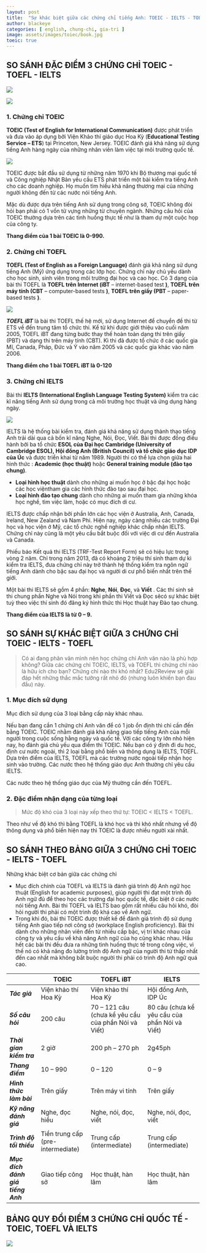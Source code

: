 ```yaml
---
layout: post
title:  "Sự khác biệt giữa các chứng chỉ tiếng Anh: TOEIC - IELTS - TOEFL"
author: blackeye
categories: [ english, chung-chi, gia-tri ]
image: assets/images/toiec/book.jpg
toeic: true
---
```

## SO SÁNH ĐẶC ĐIỂM 3 CHỨNG CHỈ TOEIC - TOEFL - IELTS
![]({{site.baseurl}}/assets/images/toeic/so_sanh_3_chung_chi.png)

![]({{site.baseurl}}/assets/images/toeic/so-sanh-3-chung-chi-01.jfif)

### 1. Chứng chỉ TOEIC

**TOEIC (Test of English for International Communication)** được phát triển và đưa vào áp dụng bởi Viện Khảo thí giáo dục Hoa Kỳ (**Educational Testing Service – ETS**) tại Princeton, New Jersey. TOEIC đánh giá khả năng sử dụng tiếng Anh hàng ngày của những nhân viên làm việc tại môi trường quốc tế.

![]({{site.baseurl}}/assets/images/toeic/so-sanh-3-chung-chi-02.jfif)

TOEIC được bắt đầu sử dụng từ những năm 1970 khi Bộ thương mại quốc tế và Công nghiệp Nhật Bản yêu cầu ETS phát triển một bài kiểm tra tiếng Anh cho các doanh nghiệp. Họ muốn tìm hiểu khả năng thương mại của những người không đến từ các nước nói tiếng Anh.

Mặc dù được dựa trên tiếng Anh sử dụng trong công sở, TOEIC không đòi hỏi bạn phải có 1 vốn từ vựng những từ chuyên ngành. Những câu hỏi của TOEIC thường dựa trên các tình huống thực tế như là tham dự một cuộc họp của công ty.

**Thang điểm của 1 bài TOEIC là 0-990.**

### 2. Chứng chỉ TOEFL

**TOEFL (Test of English as a Foreign Language)** đánh giá khả năng sử dụng tiếng Anh (Mỹ) ứng dụng trong các lớp học. Chứng chỉ này chủ yếu dành cho học sinh, sinh viên trong môi trường đại học và cao học. Có 3 dạng của bài thi TOEFL là **TOEFL trên Internet (iBT** – internet-based test **)**, **TOEFL trên máy tính (CBT** – computer-based tests **)**, **TOEFL trên giấy (PBT** – paper-based tests **)**.

![]({{site.baseurl}}/assets/images/toeic/so-sanh-3-chung-chi-03.jfif)

_**TOEFL iBT**_ là bài thi TOEFL thế hệ mới, sử dụng Internet để chuyển đề thi từ ETS về đến trung tâm tổ chức thi. Kể từ khi được giới thiệu vào cuối năm 2005, TOEFL iBT đang từng bước thay thế hoàn toàn dạng thi trên giấy (PBT) và dạng thi trên máy tính (CBT). Kì thi đã được tổ chức ở các quốc gia Mĩ, Canada, Pháp, Đức và Ý vào năm 2005 và các quốc gia khác vào năm 2006.

**Thang điểm cho 1 bài TOEFL iBT là 0-120**

### 3. Chứng chỉ IELTS

Bài thi **IELTS (International English Language Testing System)** kiểm tra các kĩ năng tiếng Anh sử dụng trong cả môi trường học thuật và ứng dụng hàng ngày.

![]({{site.baseurl}}/assets/images/toeic/so-sanh-3-chung-chi-04.jfif)

IELTS là hệ thống bài kiểm tra, đánh giá khả năng sử dụng thành thạo tiếng Anh trải dài qua cả bốn kĩ năng Nghe, Nói, Đọc, Viết. Bài thi được đồng điều hành bởi ba tổ chức **ESOL của Đại học Cambridge (University of Cambridge ESOL), Hội đồng Anh (British Council) và tổ chức giáo dục IDP của Úc** và được triển khai từ năm 1989. Người thi có thể lựa chọn giữa hai hình thức : **Academic (học thuật)** hoặc **General training module (đào tạo chung)**.

+ **Loại hình học thuật** dành cho những ai muốn học ở bậc đại học hoặc các học việntham gia các hình thức đào tạo sau đại học. 
+ **Loại hình đào tạo chung** dành cho những ai muốn tham gia những khóa học nghề, tìm việc làm, hoặc có mục đích di cư.

IELTS được chấp nhận bởi phần lớn các học viện ở Australia, Anh, Canada, Ireland, New Zealand và Nam Phi. Hiện nay, ngày càng nhiều các trường Đại học và học viện ở Mỹ, các tổ chức nghề nghiệp khác chấp nhận IELTS. Chứng chỉ này cũng là một yêu cầu bắt buộc đối với việc di cư đến Australia và Canada.

Phiếu báo Kết quả thi IELTS (TRF-Test Report Form) sẽ có hiệu lực trong vòng 2 năm. Chỉ trong năm 2013, đã có khoảng 2 triệu thí sinh tham dự kì kiểm tra IELTS, đưa chứng chỉ này trở thành hệ thống kiểm tra ngôn ngữ tiếng Anh dành cho bậc sau đại học và người di cư phổ biến nhất trên thế giới.

Một bài thi IELTS sẽ gồm 4 phần: **Nghe**, **Nói**, **Đọc**, và **Viết** . Các thí sinh sẽ thi chung phần Nghe và Nói trong khi phần thi Viết và Đọc sẽcó sự khác biệt tuỳ theo việc thí sinh đó đăng ký hình thức thi Học thuật hay Đào tạo chung.

**Thang điểm của IELTS là từ 0 – 9.**

## SO SÁNH SỰ KHÁC BIỆT GIỮA 3 CHỨNG CHỈ TOEIC - IELTS - TOEFL
> Có ai đang phân vân mình nên học chứng chỉ Anh văn nào là phù hợp không? Giữa các chứng chỉ TOEIC, IELTS, và TOEFL thì chứng chỉ nào là hữu ích cho bạn? Chứng chỉ nào thi khó nhất? Edu2Review sẽ giải đáp hết những thắc mắc tưởng rất nhỏ đó (nhưng luôn khiến bạn đau đầu) này.

### 1. Mục đích sử dụng
Mục đích sử dụng của 3 loại bằng cấp này khác nhau.

Nếu bạn đang cần 1 chứng chỉ Anh văn để có 1 job ổn định thì chỉ cần đến bằng TOEIC. TOEIC nhằm đánh giá khả năng giao tiếp tiếng Anh của mỗi người trong cuộc sống hằng ngày và quốc tế. Với các công ty lớn nhỏ hiện nay, họ đánh giá chủ yếu qua điểm thi TOEIC.
Nếu bạn có ý định đi du học, định cư nước ngoài, thì 2 loại bằng phổ biến và thông dụng là IELTS, TOEFL. Dựa trên điểm của IELTS, TOEFL mà các trường nước ngoài tiếp nhận học sinh vào trường.
Các nước theo hệ thống giáo dục Anh thường chỉ yêu cầu IELTS.

Các nước theo hệ thống giáo dục của Mỹ thường cần đến TOEFL.

### 2. Đặc điểm nhận dạng của từng loại
> Mức độ khó của 3 loại này xếp theo thứ tự: TOEIC < IELTS < TOEFL.

Theo như về độ khó thì bằng TOEFL là khó học và thi khó nhất nhưng về độ thông dụng và phổ biến hiện nay thì TOEIC là được nhiều người xài nhất.

## SO SÁNH THEO BẢNG GIỮA 3 CHỨNG CHỈ TOEIC - IELTS - TOEFL

Những khác biệt cơ bản giữa các chứng chỉ

* Mục đích chính của TOEFL và IELTS là đánh giá trình độ Anh ngữ học thuật (English for academic purposes), giúp người thi đạt một trình độ Anh ngữ đủ để theo học các trường đại học quốc tế, đặc biệt ở các nước nói tiếng Anh. Bài thi TOEFL và IELTS bao gồm rất nhiều câu hỏi khó, đòi hỏi người thi phải có một trình độ khá cao về Anh ngữ.
* Trong khi đó, bài thi TOEIC được thiết kế để đánh giá trình độ sử dụng tiếng Anh giao tiếp nơi công sở (workplace English proficiency). Bài thi dành cho những nhân viên đến từ nhiều cấp bậc, vị trí khác nhau của công ty và yêu cầu về khả năng Anh ngữ của họ cũng khác nhau. Hầu hết các bài thi đều đưa ra những tình huống thực tế trong công việc, vì thế nó có khả năng đo lường trình độ Anh ngữ của người thi từ thấp nhất đến cao nhất mà không bắt buộc người thi phải có trình độ Anh ngữ quá cao.


|                                   | **TOEIC**                         | **TOEFL iBT**                                       | **IELTS**                                     |
|-----------------------------------|-----------------------------------|-----------------------------------------------------|-----------------------------------------------|
| _**Tác giả**_                     | Viện khảo thí Hoa Kỳ              | Viện khảo thí Hoa Kỳ                                | Hội đồng Anh, IDP Úc                          |
| _**Số câu hỏi**_                  | 200 câu                           | 70 – 121 câu (chưa kể yêu cầu của phần Nói và Viết) | 80 câu (chưa kể yêu cầu của phần Nói và Viết) |
| _**Thời gian kiểm tra**_          | 2 giờ                             | 200 ph – 270 ph                                     | 2g45ph                                        |
| _**Thang điểm**_                  | 10 – 990                          | 0 – 120                                             | 0 – 9                                         |
| _**Hình thức làm bài**_           | Trên giấy                         | Trên máy vi tính                                    | Trên giấy                                     |
| _**Kỹ năng đánh giá**_            | Nghe, đọc hiểu                    | Nghe, nói, đọc, viết                                | Nghe, nói, đọc, viết                          |
| _**Trình độ tối thiểu**_          | Tiền trung cấp (pre-intermediate) | Trung cấp (intermediate)                            | Trung cấp (intermediate)                      |
| _**Mục đích đánh giá tiếng Anh**_ | Giao tiếp công sở                 | Học thuật, hàn lâm                                  | Học thuật, hàn lâm                            |

## BẢNG QUY ĐỔI ĐIỂM 3 CHỨNG CHỈ QUỐC TẾ - TOEIC, TOEFL VÀ IELTS

![]({{site.baseurl}}/assets/images/toeic/bang-quy-doi-diem-3-chung-chi.jpg)